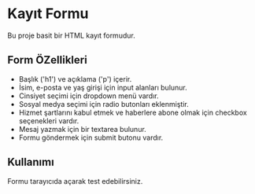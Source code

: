 # Kayıt Formu

Bu proje basit bir HTML kayıt formudur.

## Form ÖZellikleri

- Başlık ('h1') ve açıklama ('p') içerir.
- İsim, e-posta ve yaş girişi için input alanları bulunur.
- Cinsiyet seçimi için dropdown menü vardır.
- Sosyal medya seçimi için radio butonları eklenmiştir.
- Hizmet şartlarını kabul etmek ve haberlere abone olmak için checkbox seçenekleri vardır.
- Mesaj yazmak için bir textarea bulunur.
- Formu göndermek için submit butonu vardır. 

## Kullanımı

Formu tarayıcıda açarak test edebilirsiniz.